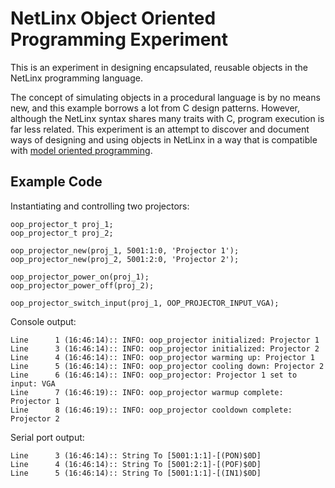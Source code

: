 # NetLinx Object Oriented Programming Experiment

This is an experiment in designing encapsulated, reusable objects in the NetLinx
programming language.

The concept of simulating objects in a procedural language is by no means new,
and this example borrows a lot from C design patterns. However, although the
NetLinx syntax shares many traits with C, program execution is far less related.
This experiment is an attempt to discover and document ways of designing and
using objects in NetLinx in a way that is compatible with
[model oriented programming](http://download.imatix.com/mop/introduction.html).

## Example Code

Instantiating and controlling two projectors:
```text
oop_projector_t proj_1;
oop_projector_t proj_2;

oop_projector_new(proj_1, 5001:1:0, 'Projector 1');
oop_projector_new(proj_2, 5001:2:0, 'Projector 2');

oop_projector_power_on(proj_1);
oop_projector_power_off(proj_2);

oop_projector_switch_input(proj_1, OOP_PROJECTOR_INPUT_VGA);
```

Console output:
```text
Line      1 (16:46:14):: INFO: oop_projector initialized: Projector 1
Line      3 (16:46:14):: INFO: oop_projector initialized: Projector 2
Line      4 (16:46:14):: INFO: oop_projector warming up: Projector 1
Line      5 (16:46:14):: INFO: oop_projector cooling down: Projector 2
Line      6 (16:46:14):: INFO: oop_projector: Projector 1 set to input: VGA
Line      7 (16:46:19):: INFO: oop_projector warmup complete: Projector 1
Line      8 (16:46:19):: INFO: oop_projector cooldown complete: Projector 2
```

Serial port output:
```text
Line      3 (16:46:14):: String To [5001:1:1]-[(PON)$0D]
Line      4 (16:46:14):: String To [5001:2:1]-[(POF)$0D]
Line      5 (16:46:14):: String To [5001:1:1]-[(IN1)$0D]
```
